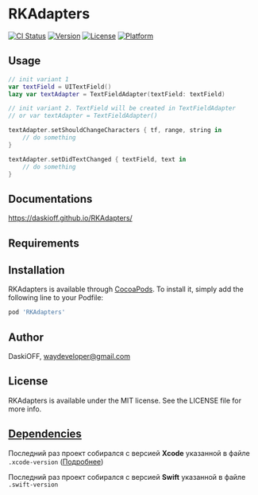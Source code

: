 # RKAdapters

[![CI Status](https://img.shields.io/travis/DaskiOFF/RKAdapters.svg?style=flat)](https://travis-ci.org/DaskiOFF/RKAdapters)
[![Version](https://img.shields.io/cocoapods/v/RKAdapters.svg?style=flat)](https://cocoapods.org/pods/RKAdapters)
[![License](https://img.shields.io/cocoapods/l/RKAdapters.svg?style=flat)](https://cocoapods.org/pods/RKAdapters)
[![Platform](https://img.shields.io/cocoapods/p/RKAdapters.svg?style=flat)](https://cocoapods.org/pods/RKAdapters)

## Usage

```swift
// init variant 1
var textField = UITextField()
lazy var textAdapter = TextFieldAdapter(textField: textField)

// init variant 2. TextField will be created in TextFieldAdapter
// or var textAdapter = TextFieldAdapter()

textAdapter.setShouldChangeCharacters { tf, range, string in
    // do something
}

textAdapter.setDidTextChanged { textField, text in
    // do something
}
```

## Documentations

https://daskioff.github.io/RKAdapters/

## Requirements

## Installation

RKAdapters is available through [CocoaPods](https://cocoapods.org). To install
it, simply add the following line to your Podfile:

```ruby
pod 'RKAdapters'
```

## Author

DaskiOFF, waydeveloper@gmail.com

## License

RKAdapters is available under the MIT license. See the LICENSE file for more info.

## [Dependencies](https://ios-factor.com/dependencies)
Последний раз проект собирался с версией **Xcode** указанной в файле ```.xcode-version``` ([Подробнее](https://github.com/fastlane/ci/blob/master/docs/xcode-version.md))

Последний раз проект собирался с версией **Swift** указанной в файле ```.swift-version```
